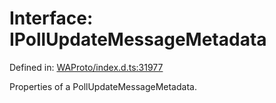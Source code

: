 # Interface: IPollUpdateMessageMetadata

Defined in: [WAProto/index.d.ts:31977](https://github.com/Fokusdotid/bail/blob/3856b89f13bbe82f2e10396a28cd4ef2089de845/WAProto/index.d.ts#L31977)

Properties of a PollUpdateMessageMetadata.
